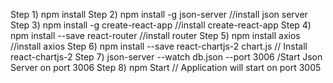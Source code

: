 Step 1) npm install 
Step 2) npm install -g json-server //install json server
Step 3) npm install -g create-react-app  //install create-react-app
Step 4) npm install --save react-router //install router
Step 5) npm install axios  //install axios
Step 6) npm install --save react-chartjs-2 chart.js  // Install react-chartjs-2
Step 7) json-server --watch db.json --port 3006  /Start Json Server on port 3006
Step 8) npm Start  // Application will start on port 3005
